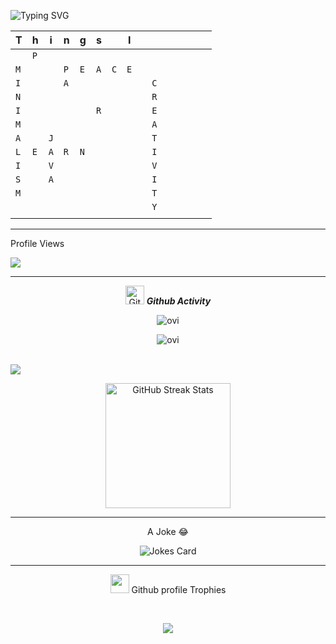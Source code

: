 <!-- Typing Animation-->

![Typing SVG](https://readme-typing-svg.herokuapp.com?font=Architects+Daughter&color=18d5f2&size=30&lines=Hi+There+%F0%9F%91%8B%F0%9F%8F%BB%2C++I+am+Parichay;I+am+from+INDIA+%F0%9F%87%AE%F0%9F%87%B3)


| T | h | i | n | g | s |   | I |   |   |   |   |   |   |   |
| - | - | - | - | - | - | - | - | - | - | - | - | - | - | - |
|   |`P`|   |   |   |   |   |   |   |   |   |   |   |   |   |
|`M`|   |   |`P`|`E`|`A`|`C`|`E`|   |   |   |   |   |   |   |
|`I`|   |   |`A`|   |   |   |   |   |`C`|   |   |   |   |   |
|`N`|   |   |   |   |   |   |   |   |`R`|   |   |   |   |   |
|`I`|   |   |   |   |`R`|   |   |   |`E`|   |   |   |   |   |
|`M`|   |   |   |   |   |   |   |   |`A`|   |   |   |   |   |
|`A`|   |`J`|   |   |   |   |   |   |`T`|   |   |   |   |   |
|`L`|`E`|`A`|`R`|`N`|   |   |   |   |`I`|   |   |   |   |   |
|`I`|   |`V`|   |   |   |   |   |   |`V`|   |   |   |   |   |
|`S`|   |`A`|   |   |   |   |   |   |`I`|   |   |   |   |   |
|`M`|   |   |   |   |   |   |   |   |`T`|   |   |   |   |   |
|   |   |   |   |   |   |   |   |   |`Y`|   |   |   |   |   |
|   |   |   |   |   |   |   |   |   |   |   |   |   |   |   |

<!-- Profile Visits-->
<hr>
<p align="left">Profile Views</p>
<img src="https://profile-counter.glitch.me/ParichayGupta/count.svg">

<!-- Github Activity-->
<hr>

<p align="center">
 <img src="https://media.giphy.com/media/W5eoZHPpUx9sapR0eu/giphy.gif" width="30px" alt="Git"/>&nbsp;<i><b>Github Activity</b></i></p>
<p></p>

<!-- Github Stats-->
<p align="center"><img src="https://github-readme-stats.vercel.app/api?username=ParichayGupta&show_icons=true&locale=en&theme=algolia" alt="ovi" /></p>

<!-- Languages states-->
<p align="center"><img src="https://github-readme-stats.vercel.app/api/top-langs?username=ParichayGupta&show_icons=true&locale=en&&theme=algolia" alt="ovi" /></p>

<!-- Github Activity Graph-->
<br>

<img src="https://activity-graph.herokuapp.com/graph?username=ParichayGupta&theme=react-dark&hide_border=true&area=true">

<br>
<p align="center">
 <!-- Github Streaks-->
<img src="https://github-readme-streak-stats.herokuapp.com/?user=ParichayGupta&theme=algolia&date_format=j%20M%5B%20Y%5D&currStreakLabel=6FDA44&fire=6FDA44&ring=6FDA44" alt="GitHub Streak Stats" height="200" />
</p>

<hr>
<p align="center">A Joke 😂</p>

<p align="center"><img src="https://readme-jokes.vercel.app/api" alt="Jokes Card" />
</p>
<hr>

<!-- Github Profile Trophy-->
<p align="center"><img src="https://media.giphy.com/media/QaMcXSekUWx7aogAUr/giphy.gif" width="30" />&nbsp;Github profile Trophies</p><br>

<p align="center"><img src="https://github-profile-trophy.vercel.app/?username=ParichayGupta&theme=onedark&margin-w=15" /></p>
<!--
**ParichayGupta/ParichayGupta** is a ✨ _special_ ✨ repository because its `README.md` (this file) appears on your GitHub profile.

Here are some ideas to get you started:

- 🔭 I’m currently working on ...
- 🌱 I’m currently learning ...
- 👯 I’m looking to collaborate on ...
- 🤔 I’m looking for help with ...
- 💬 Ask me about ...
- 📫 How to reach me: ...
- 😄 Pronouns: ...
- ⚡ Fun fact: ...
-->
